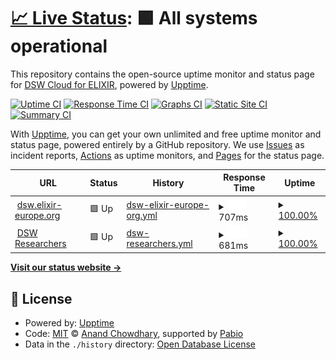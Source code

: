 # [📈 Live Status](https://dsw-elixir.github.io/status): <!--live status--> **🟩 All systems operational**

This repository contains the open-source uptime monitor and status page for [DSW Cloud for ELIXIR](https://dsw.elixir-europe.org), powered by [Upptime](https://github.com/upptime/upptime).

[![Uptime CI](https://github.com/dsw-elixir/status/workflows/Uptime%20CI/badge.svg)](https://github.com/dsw-elixir/status/actions?query=workflow%3A%22Uptime+CI%22)
[![Response Time CI](https://github.com/dsw-elixir/status/workflows/Response%20Time%20CI/badge.svg)](https://github.com/dsw-elixir/status/actions?query=workflow%3A%22Response+Time+CI%22)
[![Graphs CI](https://github.com/dsw-elixir/status/workflows/Graphs%20CI/badge.svg)](https://github.com/dsw-elixir/status/actions?query=workflow%3A%22Graphs+CI%22)
[![Static Site CI](https://github.com/dsw-elixir/status/workflows/Static%20Site%20CI/badge.svg)](https://github.com/dsw-elixir/status/actions?query=workflow%3A%22Static+Site+CI%22)
[![Summary CI](https://github.com/dsw-elixir/status/workflows/Summary%20CI/badge.svg)](https://github.com/dsw-elixir/status/actions?query=workflow%3A%22Summary+CI%22)

With [Upptime](https://upptime.js.org), you can get your own unlimited and free uptime monitor and status page, powered entirely by a GitHub repository. We use [Issues](https://github.com/dsw-elixir/status/issues) as incident reports, [Actions](https://github.com/dsw-elixir/status/actions) as uptime monitors, and [Pages](https://dsw-elixir.github.io/status) for the status page.

<!--start: status pages-->
<!-- This summary is generated by Upptime (https://github.com/upptime/upptime) -->
<!-- Do not edit this manually, your changes will be overwritten -->
<!-- prettier-ignore -->
| URL | Status | History | Response Time | Uptime |
| --- | ------ | ------- | ------------- | ------ |
| <img alt="" src="https://icons.duckduckgo.com/ip3/dsw.elixir-europe.org.ico" height="13"> [dsw.elixir-europe.org](https://dsw.elixir-europe.org) | 🟩 Up | [dsw-elixir-europe-org.yml](https://github.com/dsw-elixir/status/commits/HEAD/history/dsw-elixir-europe-org.yml) | <details><summary><img alt="Response time graph" src="./graphs/dsw-elixir-europe-org/response-time-week.png" height="20"> 707ms</summary><br><a href="https://dsw-elixir.github.io/status/history/dsw-elixir-europe-org"><img alt="Response time 707" src="https://img.shields.io/endpoint?url=https%3A%2F%2Fraw.githubusercontent.com%2Fdsw-elixir%2Fstatus%2FHEAD%2Fapi%2Fdsw-elixir-europe-org%2Fresponse-time.json"></a><br><a href="https://dsw-elixir.github.io/status/history/dsw-elixir-europe-org"><img alt="24-hour response time 707" src="https://img.shields.io/endpoint?url=https%3A%2F%2Fraw.githubusercontent.com%2Fdsw-elixir%2Fstatus%2FHEAD%2Fapi%2Fdsw-elixir-europe-org%2Fresponse-time-day.json"></a><br><a href="https://dsw-elixir.github.io/status/history/dsw-elixir-europe-org"><img alt="7-day response time 707" src="https://img.shields.io/endpoint?url=https%3A%2F%2Fraw.githubusercontent.com%2Fdsw-elixir%2Fstatus%2FHEAD%2Fapi%2Fdsw-elixir-europe-org%2Fresponse-time-week.json"></a><br><a href="https://dsw-elixir.github.io/status/history/dsw-elixir-europe-org"><img alt="30-day response time 707" src="https://img.shields.io/endpoint?url=https%3A%2F%2Fraw.githubusercontent.com%2Fdsw-elixir%2Fstatus%2FHEAD%2Fapi%2Fdsw-elixir-europe-org%2Fresponse-time-month.json"></a><br><a href="https://dsw-elixir.github.io/status/history/dsw-elixir-europe-org"><img alt="1-year response time 707" src="https://img.shields.io/endpoint?url=https%3A%2F%2Fraw.githubusercontent.com%2Fdsw-elixir%2Fstatus%2FHEAD%2Fapi%2Fdsw-elixir-europe-org%2Fresponse-time-year.json"></a></details> | <details><summary><a href="https://dsw-elixir.github.io/status/history/dsw-elixir-europe-org">100.00%</a></summary><a href="https://dsw-elixir.github.io/status/history/dsw-elixir-europe-org"><img alt="All-time uptime 100.00%" src="https://img.shields.io/endpoint?url=https%3A%2F%2Fraw.githubusercontent.com%2Fdsw-elixir%2Fstatus%2FHEAD%2Fapi%2Fdsw-elixir-europe-org%2Fuptime.json"></a><br><a href="https://dsw-elixir.github.io/status/history/dsw-elixir-europe-org"><img alt="24-hour uptime 100.00%" src="https://img.shields.io/endpoint?url=https%3A%2F%2Fraw.githubusercontent.com%2Fdsw-elixir%2Fstatus%2FHEAD%2Fapi%2Fdsw-elixir-europe-org%2Fuptime-day.json"></a><br><a href="https://dsw-elixir.github.io/status/history/dsw-elixir-europe-org"><img alt="7-day uptime 100.00%" src="https://img.shields.io/endpoint?url=https%3A%2F%2Fraw.githubusercontent.com%2Fdsw-elixir%2Fstatus%2FHEAD%2Fapi%2Fdsw-elixir-europe-org%2Fuptime-week.json"></a><br><a href="https://dsw-elixir.github.io/status/history/dsw-elixir-europe-org"><img alt="30-day uptime 100.00%" src="https://img.shields.io/endpoint?url=https%3A%2F%2Fraw.githubusercontent.com%2Fdsw-elixir%2Fstatus%2FHEAD%2Fapi%2Fdsw-elixir-europe-org%2Fuptime-month.json"></a><br><a href="https://dsw-elixir.github.io/status/history/dsw-elixir-europe-org"><img alt="1-year uptime 100.00%" src="https://img.shields.io/endpoint?url=https%3A%2F%2Fraw.githubusercontent.com%2Fdsw-elixir%2Fstatus%2FHEAD%2Fapi%2Fdsw-elixir-europe-org%2Fuptime-year.json"></a></details>
| <img alt="" src="https://icons.duckduckgo.com/ip3/researchers.dsw.elixir-europe.org.ico" height="13"> [DSW Researchers](https://researchers.dsw.elixir-europe.org) | 🟩 Up | [dsw-researchers.yml](https://github.com/dsw-elixir/status/commits/HEAD/history/dsw-researchers.yml) | <details><summary><img alt="Response time graph" src="./graphs/dsw-researchers/response-time-week.png" height="20"> 681ms</summary><br><a href="https://dsw-elixir.github.io/status/history/dsw-researchers"><img alt="Response time 681" src="https://img.shields.io/endpoint?url=https%3A%2F%2Fraw.githubusercontent.com%2Fdsw-elixir%2Fstatus%2FHEAD%2Fapi%2Fdsw-researchers%2Fresponse-time.json"></a><br><a href="https://dsw-elixir.github.io/status/history/dsw-researchers"><img alt="24-hour response time 681" src="https://img.shields.io/endpoint?url=https%3A%2F%2Fraw.githubusercontent.com%2Fdsw-elixir%2Fstatus%2FHEAD%2Fapi%2Fdsw-researchers%2Fresponse-time-day.json"></a><br><a href="https://dsw-elixir.github.io/status/history/dsw-researchers"><img alt="7-day response time 681" src="https://img.shields.io/endpoint?url=https%3A%2F%2Fraw.githubusercontent.com%2Fdsw-elixir%2Fstatus%2FHEAD%2Fapi%2Fdsw-researchers%2Fresponse-time-week.json"></a><br><a href="https://dsw-elixir.github.io/status/history/dsw-researchers"><img alt="30-day response time 681" src="https://img.shields.io/endpoint?url=https%3A%2F%2Fraw.githubusercontent.com%2Fdsw-elixir%2Fstatus%2FHEAD%2Fapi%2Fdsw-researchers%2Fresponse-time-month.json"></a><br><a href="https://dsw-elixir.github.io/status/history/dsw-researchers"><img alt="1-year response time 681" src="https://img.shields.io/endpoint?url=https%3A%2F%2Fraw.githubusercontent.com%2Fdsw-elixir%2Fstatus%2FHEAD%2Fapi%2Fdsw-researchers%2Fresponse-time-year.json"></a></details> | <details><summary><a href="https://dsw-elixir.github.io/status/history/dsw-researchers">100.00%</a></summary><a href="https://dsw-elixir.github.io/status/history/dsw-researchers"><img alt="All-time uptime 100.00%" src="https://img.shields.io/endpoint?url=https%3A%2F%2Fraw.githubusercontent.com%2Fdsw-elixir%2Fstatus%2FHEAD%2Fapi%2Fdsw-researchers%2Fuptime.json"></a><br><a href="https://dsw-elixir.github.io/status/history/dsw-researchers"><img alt="24-hour uptime 100.00%" src="https://img.shields.io/endpoint?url=https%3A%2F%2Fraw.githubusercontent.com%2Fdsw-elixir%2Fstatus%2FHEAD%2Fapi%2Fdsw-researchers%2Fuptime-day.json"></a><br><a href="https://dsw-elixir.github.io/status/history/dsw-researchers"><img alt="7-day uptime 100.00%" src="https://img.shields.io/endpoint?url=https%3A%2F%2Fraw.githubusercontent.com%2Fdsw-elixir%2Fstatus%2FHEAD%2Fapi%2Fdsw-researchers%2Fuptime-week.json"></a><br><a href="https://dsw-elixir.github.io/status/history/dsw-researchers"><img alt="30-day uptime 100.00%" src="https://img.shields.io/endpoint?url=https%3A%2F%2Fraw.githubusercontent.com%2Fdsw-elixir%2Fstatus%2FHEAD%2Fapi%2Fdsw-researchers%2Fuptime-month.json"></a><br><a href="https://dsw-elixir.github.io/status/history/dsw-researchers"><img alt="1-year uptime 100.00%" src="https://img.shields.io/endpoint?url=https%3A%2F%2Fraw.githubusercontent.com%2Fdsw-elixir%2Fstatus%2FHEAD%2Fapi%2Fdsw-researchers%2Fuptime-year.json"></a></details>

<!--end: status pages-->

[**Visit our status website →**](https://dsw-elixir.github.io/status)

## 📄 License

- Powered by: [Upptime](https://github.com/upptime/upptime)
- Code: [MIT](./LICENSE) © [Anand Chowdhary](https://anandchowdhary.com), supported by [Pabio](https://pabio.com)
- Data in the `./history` directory: [Open Database License](https://opendatacommons.org/licenses/odbl/1-0/)
